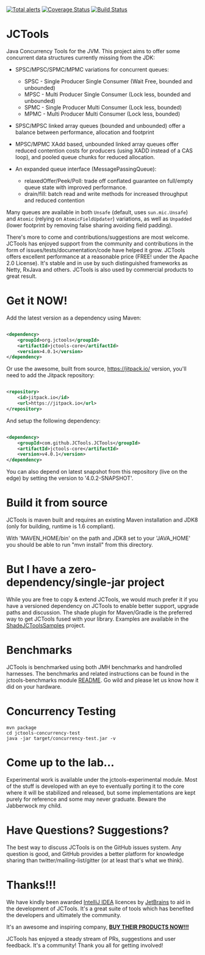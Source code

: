 [![Total alerts](https://img.shields.io/lgtm/alerts/g/JCTools/JCTools.svg?logo=lgtm&logoWidth=18)](https://lgtm.com/projects/g/JCTools/JCTools/alerts/)
[![Coverage Status](https://coveralls.io/repos/github/JCTools/JCTools/badge.svg?branch=master)](https://coveralls.io/github/JCTools/JCTools?branch=master)
[![Build Status](https://app.travis-ci.com/JCTools/JCTools.svg?branch=master)](https://app.travis-ci.com/JCTools/JCTools)

JCTools
==========
Java Concurrency Tools for the JVM. This project aims to offer some concurrent data structures currently missing from
the JDK:

- SPSC/MPSC/SPMC/MPMC variations for concurrent queues:
    * SPSC - Single Producer Single Consumer (Wait Free, bounded and unbounded)
    * MPSC - Multi Producer Single Consumer (Lock less, bounded and unbounded)
    * SPMC - Single Producer Multi Consumer (Lock less, bounded)
    * MPMC - Multi Producer Multi Consumer (Lock less, bounded)

- SPSC/MPSC linked array queues (bounded and unbounded) offer a balance between performance, allocation and footprint
- MPSC/MPMC XAdd based, unbounded linked array queues offer reduced contention costs for producers (using XADD instead
  of a CAS loop), and pooled queue chunks for reduced allocation.
- An expanded queue interface (MessagePassingQueue):
    * relaxedOffer/Peek/Poll: trade off conflated guarantee on full/empty queue state with improved performance.
    * drain/fill: batch read and write methods for increased throughput and reduced contention

Many queues are available in both `Unsafe` (default, uses `sun.mic.Unsafe`) and `Atomic` (relying
on `AtomicFieldUpdater`) variations, as well as `Unpadded` (lower footprint by removing false sharing avoiding field
padding).

There's more to come and contributions/suggestions are most welcome. JCTools has enjoyed support from the community
and contributions in the form of issues/tests/documentation/code have helped it grow.
JCTools offers excellent performance at a reasonable price (FREE! under the Apache 2.0 License). It's stable and in
use by such distinguished frameworks as Netty, RxJava and others. JCTools is also used by commercial products to great
result.

Get it NOW!
==========
Add the latest version as a dependency using Maven:

```xml

<dependency>
    <groupId>org.jctools</groupId>
    <artifactId>jctools-core</artifactId>
    <version>4.0.1</version>
</dependency>
```

Or use the awesome, built from source, <https://jitpack.io/> version, you'll need to add the Jitpack repository:

```xml

<repository>
    <id>jitpack.io</id>
    <url>https://jitpack.io</url>
</repository>
```

And setup the following dependency:

```xml

<dependency>
    <groupId>com.github.JCTools.JCTools</groupId>
    <artifactId>jctools-core</artifactId>
    <version>v4.0.1</version>
</dependency>
```

You can also depend on latest snapshot from this repository (live on the edge) by setting the version to 
'4.0.2-SNAPSHOT'.


Build it from source
==========
JCTools is maven built and requires an existing Maven installation and JDK8 (only for building, runtime is 1.6
compliant).

With 'MAVEN_HOME/bin' on the path and JDK8 set to your 'JAVA_HOME' you should be able to run "mvn install" from this
directory.


But I have a zero-dependency/single-jar project
==========
While you are free to copy & extend JCTools, we would much prefer it if you have a versioned dependency on JCTools to
enable better support, upgrade paths and discussion. The shade plugin for Maven/Gradle is the preferred way to get
JCTools fused with your library. Examples are available in
the [ShadeJCToolsSamples](https://github.com/JCTools/ShadeJCToolsSamples) project.


Benchmarks
==========
JCTools is benchmarked using both JMH benchmarks and handrolled harnesses. The benchmarks and related instructions can
be
found in the jctools-benchmarks module [README](jctools-benchmarks/README.md). Go wild and please let us know how it did
on your hardware.

Concurrency Testing
===========

```
mvn package
cd jctools-concurrency-test
java -jar target/concurrency-test.jar -v
```

Come up to the lab...
==========
Experimental work is available under the jctools-experimental module. Most of the stuff is developed with an eye to
eventually porting it to the core where it will be stabilized and released, but some implementations are kept purely for
reference and some may never graduate. Beware the Jabberwock my child.

Have Questions? Suggestions?
==========
The best way to discuss JCTools is on the GitHub issues system. Any question is good, and GitHub provides a better
platform for knowledge sharing than twitter/mailing-list/gitter (or at least that's what we think).

Thanks!!!
=====
We have kindly been awarded [IntelliJ IDEA](https://www.jetbrains.com/idea/) licences
by [JetBrains](https://www.jetbrains.com/) to aid in the development of JCTools. It's a great suite of tools which has
benefited the developers and ultimately the community.

It's an awesome and inspiring company, [**BUY THEIR PRODUCTS
NOW!!!**](https://www.jetbrains.com/store/#edition=commercial)

JCTools has enjoyed a steady stream of PRs, suggestions and user feedback. It's a community! Thank you all for getting
involved!
